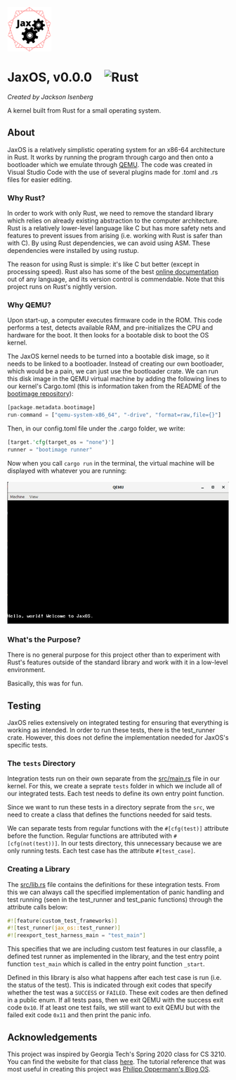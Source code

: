 <img src=".github/images/JaxOS-logo.png" width="100px">

# JaxOS, v0.0.0&emsp;![Rust](https://github.com/JIceberg/rust-os/workflows/Rust/badge.svg)
*Created by Jackson Isenberg*

A kernel built from Rust for a small operating system.


## About

JaxOS is a relatively simplistic operating system for an x86-64 architecture in Rust. It works by running the program through cargo and then onto a bootloader which we emulate through [QEMU](https://www.qemu.org/). The code was created in Visual Studio Code with the use of several plugins made for .toml and .rs files for easier editing.

### Why Rust?

In order to work with only Rust, we need to remove the standard library which relies on already existing abstraction to the computer architecture. Rust is a relatively lower-level language like C but has more safety nets and features to prevent issues from arising (i.e. working with Rust is safer than with C). By using Rust dependencies, we can avoid using ASM. These dependencies were installed by using rustup.

The reason for using Rust is simple: it's like C but better (except in processing speed). Rust also has some of the best [online documentation](https://doc.rust-lang.org/book/title-page.html) out of any language, and its version control is commendable. Note that this project runs on Rust's nightly version.

### Why QEMU?

Upon start-up, a computer executes firmware code in the ROM. This code performs a test, detects available RAM, and pre-initializes the CPU and hardware for the boot. It then looks for a bootable disk to boot the OS kernel.

The JaxOS kernel needs to be turned into a bootable disk image, so it needs to be linked to a bootloader. Instead of creating our own bootloader, which would be a pain, we can just use the bootloader crate. We can run this disk image in the QEMU virtual machine by adding the following lines to our kernel's Cargo.toml (this is information taken from the README of the [bootimage repository](https://github.com/rust-osdev/bootimage)):
```rust
[package.metadata.bootimage]
run-command = ["qemu-system-x86_64", "-drive", "format=raw,file={}"]
```
Then, in our config.toml file under the .cargo folder, we write:
```rust
[target.'cfg(target_os = "none")']
runner = "bootimage runner"
```

Now when you call `cargo run` in the terminal, the virtual machine will be displayed with whatever you are running:
<br><br />
<img src=".github/images/qemu-vm.png">

### What's the Purpose?

There is no general purpose for this project other than to experiment with Rust's features outside of the standard library and work with it in a low-level environment.

Basically, this was for fun.


## Testing

JaxOS relies extensively on integrated testing for ensuring that everything is working as intended. In order to run these tests, there is the test_runner crate. However, this does not define the implementation needed for JaxOS's specific tests.

### The `tests` Directory

Integration tests run on their own separate from the [src/main.rs](src/main.rs) file in our kernel. For this, we create a seprate `tests` folder in which we include all of our integrated tests. Each test needs to define its own entry point function.

Since we want to run these tests in a directory seprate from the `src`, we need to create a class that defines the functions needed for said tests.

We can separate tests from regular functions with the `#[cfg(test)]` attribute before the function. Regular functions are attributed with `#[cfg(not(test))]`. In our tests directory, this unnecessary because we are only running tests. Each test case has the attribute `#[test_case]`.

### Creating a Library

The [src/lib.rs](src/lib.rs) file contains the definitions for these integration tests. From this we can always call the specified implementation of panic handling and test running (seen in the test_runner and test_panic functions) through the attribute calls below:
```rust
#![feature(custom_test_frameworks)]
#![test_runner(jax_os::test_runner)]
#![reexport_test_harness_main = "test_main"]
```
This specifies that we are including custom test features in our classfile, a defined test runner as implemented in the library, and the test entry point function `test_main` which is called in the entry point function `_start`.

Defined in this library is also what happens after each test case is run (i.e. the status of the test). This is indicated through exit codes that specify whether the test was a `SUCCESS` or `FAILED`. These exit codes are then defined in a public enum. If all tests pass, then we exit QEMU with the success exit code `0x10`. If at least one test fails, we still want to exit QEMU but with the failed exit code `0x11` and then print the panic info.


## Acknowledgements

This project was inspired by Georgia Tech's Spring 2020 class for CS 3210. You can find the website for that class [here](https://tc.gts3.org/cs3210/2020/spring/lab.html). The tutorial reference that was most useful in creating this project was [Philipp Oppermann's Blog OS](https://os.phil-opp.com/).
